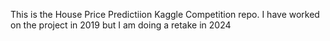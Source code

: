 This is the House Price Predictiion Kaggle Competition repo.
I have worked on the project in 2019 but I am doing a retake in 2024
